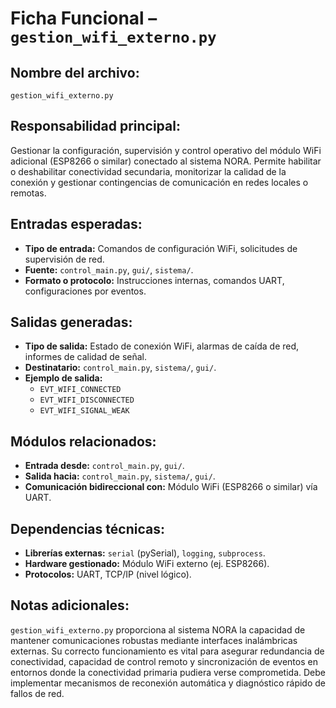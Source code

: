 # Ficha Funcional – `gestion_wifi_externo.py`

## Nombre del archivo:
`gestion_wifi_externo.py`

## Responsabilidad principal:
Gestionar la configuración, supervisión y control operativo del módulo WiFi adicional (ESP8266 o similar) conectado al sistema NORA. Permite habilitar o deshabilitar conectividad secundaria, monitorizar la calidad de la conexión y gestionar contingencias de comunicación en redes locales o remotas.

## Entradas esperadas:
- **Tipo de entrada:** Comandos de configuración WiFi, solicitudes de supervisión de red.
- **Fuente:** `control_main.py`, `gui/`, `sistema/`.
- **Formato o protocolo:** Instrucciones internas, comandos UART, configuraciones por eventos.

## Salidas generadas:
- **Tipo de salida:** Estado de conexión WiFi, alarmas de caída de red, informes de calidad de señal.
- **Destinatario:** `control_main.py`, `sistema/`, `gui/`.
- **Ejemplo de salida:**
  - `EVT_WIFI_CONNECTED`
  - `EVT_WIFI_DISCONNECTED`
  - `EVT_WIFI_SIGNAL_WEAK`

## Módulos relacionados:
- **Entrada desde:** `control_main.py`, `gui/`.
- **Salida hacia:** `control_main.py`, `sistema/`, `gui/`.
- **Comunicación bidireccional con:** Módulo WiFi (ESP8266 o similar) vía UART.

## Dependencias técnicas:
- **Librerías externas:** `serial` (pySerial), `logging`, `subprocess`.
- **Hardware gestionado:** Módulo WiFi externo (ej. ESP8266).
- **Protocolos:** UART, TCP/IP (nivel lógico).

## Notas adicionales:
`gestion_wifi_externo.py` proporciona al sistema NORA la capacidad de mantener comunicaciones robustas mediante interfaces inalámbricas externas. Su correcto funcionamiento es vital para asegurar redundancia de conectividad, capacidad de control remoto y sincronización de eventos en entornos donde la conectividad primaria pudiera verse comprometida. Debe implementar mecanismos de reconexión automática y diagnóstico rápido de fallos de red.


